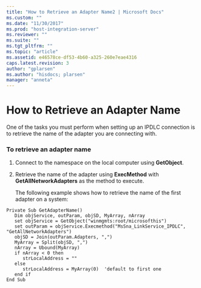 ```yaml
---
title: "How to Retrieve an Adapter Name2 | Microsoft Docs"
ms.custom: ""
ms.date: "11/30/2017"
ms.prod: "host-integration-server"
ms.reviewer: ""
ms.suite: ""
ms.tgt_pltfrm: ""
ms.topic: "article"
ms.assetid: e46578ce-df53-4b60-a325-260e7eae4316
caps.latest.revision: 3
author: "gplarsen"
ms.author: "hisdocs; plarsen"
manager: "anneta"
---
```

# How to Retrieve an Adapter Name
One of the tasks you must perform when setting up an IPDLC connection is to retrieve the name of the adapter you are connecting with.  
  
### To retrieve an adapter name  
  
1. Connect to the namespace on the local computer using **GetObject**.  
  
2. Retrieve the name of the adapter using **ExecMethod** with **GetAllNetworkAdapters** as the method to execute.  
  
   The following example shows how to retrieve the name of the first adapter on a system:  
  
```  
Private Sub GetAdapterName()  
   Dim objService, outParam, objSD, MyArray, nArray  
   set objService = GetObject("winmgmts:root/microsofthis")  
   set outParam = objService.Execmethod("MsSna_LinkService_IPDLC",   
"GetAllNetworkAdapters")  
   objSD = Join(outParam.Adapters, ",")  
   MyArray = Split(objSD, ",")  
   nArray = Ubound(MyArray)  
   if nArray < 0 then  
      strLocalAddress = ""  
   else  
      strLocalAddress = MyArray(0)  'default to first one  
   end if  
End Sub  
  
```